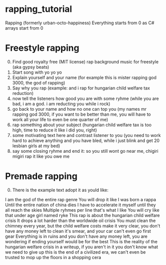 # rapping_tutorial
Rapping (formerly urban-octo-happiness)
Everything starts from 0 as C# arrays start from 0

# Freestyle rapping

0. Find good royalty free (MIT license) rap background music for freestyle (aka gypsy beats)
1. Start song with yo yo yo
2. Explain yourself and your name (for example this is mister rapping god 3000, the god of rapping)
3. Say why you rap (example: and i rap for hungarian child welfare tax reduction)
4. now tell the listeners how good you are with some ryhme (while you are bad, i am a god. i am reducting you while i rock)
5. go back to your name and how no one can top you (my names mr rapping god 3000, if you want to be better than me, you will have to work all your life to even be one quarter of me)
6. rap something about your subject (hungarian child welfare tax is too high, time to reduce it like i did you, right)
7. some motivating text here and contrast listener to you (you need to work hard to achieve anything and you have bled, while i just blink and get 20 lesbian girls at my bed)
8. say some closing ryhme and end it: so you still wont go near me, chigiri migiri rap it like you owe me

# Premade rapping

0. There is the example text adopt it as yould like:

I am the god of the entire rap genre
You will drop it like I was born a rappa
Until the entire nation of china dies
I have to accelerate it myself until they all reach the skies
Multiple ryhmes per line that's what I like
You will cry like that under age girl named ryke
This rap is about the hungarian child welfare crisis
It drops a lot harder than the worldwide oil crisis
You must clean the chimney every year,
but the child welfare costs make it very clear,
you don't have any money left to clean it's smear,
and your car can't even go first gear
Everything is in ruins and you don't have any money left,
you are wondering if ending yourself would be for the best
This is the reality of the hungarian welfare crisis in a writeup,
if you aren't in it you don't know what we need to give up
this is the end of a civilized era,
we can't even be trusted to mop up the floors in a shopping cera
